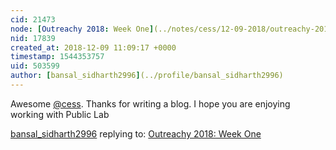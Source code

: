 ```yaml
---
cid: 21473
node: [Outreachy 2018: Week One](../notes/cess/12-09-2018/outreachy-2018-week-one)
nid: 17839
created_at: 2018-12-09 11:09:17 +0000
timestamp: 1544353757
uid: 503599
author: [bansal_sidharth2996](../profile/bansal_sidharth2996)
---
```


 Awesome [@cess](/profile/cess).
Thanks for writing a blog. I hope you are enjoying working with Public Lab

[bansal_sidharth2996](../profile/bansal_sidharth2996) replying to: [Outreachy 2018: Week One](../notes/cess/12-09-2018/outreachy-2018-week-one)

